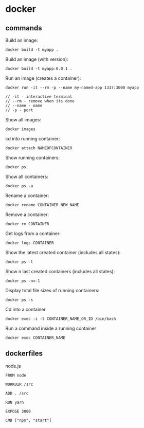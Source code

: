 # docker

## commands

Build an image:
```
docker build -t myapp .
```

Build an image (with version):
```
docker build -t myapp:0.0.1 .
```

Run an image (creates a container):
```
docker run -it --rm -p --name my-named-app 1337:3000 myapp

// -it - interactive terminal
// --rm - remove when its done
// --name - name
// -p - port
```

Show all images:
```
docker images
```

cd into running container:
```
docker attach NAMEOFCONTAINER
```

Show running containers:
```
docker ps
```
Show all containers:
```
docker ps -a
```

Rename a container:
```
docker rename CONTAINER NEW_NAME
```

Remove a container:
```
docker rm CONTAINER
```

Get logs from a container:
```
docker logs CONTAINER
```

Show the latest created container (includes all states):
```
docker ps -l
```

Show n last created containers (includes all states):
```
docker ps -n=-1
```

Display total file sizes of running containers:
```
docker ps -s
```

Cd into a container
```
docker exec -i -t CONTAINER_NAME_OR_ID /bin/bash
```

Run a command inside a running container
```
docker exec CONTAINER_NAME
```

## dockerfiles

node.js
```
FROM node

WORKDIR /src

ADD . /src

RUN yarn

EXPOSE 3000

CMD ["npm", "start"]
```
